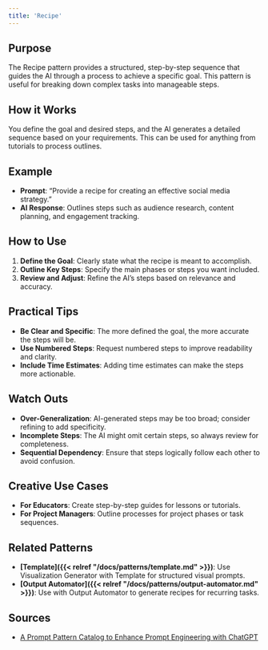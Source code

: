 ```yaml
---
title: 'Recipe'
---
```


## Purpose
The Recipe pattern provides a structured, step-by-step sequence that guides the AI through a process to achieve a specific goal. This pattern is useful for breaking down complex tasks into manageable steps.

## How it Works
You define the goal and desired steps, and the AI generates a detailed sequence based on your requirements. This can be used for anything from tutorials to process outlines.

## Example
- **Prompt**: “Provide a recipe for creating an effective social media strategy.”
- **AI Response**: Outlines steps such as audience research, content planning, and engagement tracking.

## How to Use
1. **Define the Goal**: Clearly state what the recipe is meant to accomplish.
2. **Outline Key Steps**: Specify the main phases or steps you want included.
3. **Review and Adjust**: Refine the AI’s steps based on relevance and accuracy.

## Practical Tips
- **Be Clear and Specific**: The more defined the goal, the more accurate the steps will be.
- **Use Numbered Steps**: Request numbered steps to improve readability and clarity.
- **Include Time Estimates**: Adding time estimates can make the steps more actionable.

## Watch Outs
- **Over-Generalization**: AI-generated steps may be too broad; consider refining to add specificity.
- **Incomplete Steps**: The AI might omit certain steps, so always review for completeness.
- **Sequential Dependency**: Ensure that steps logically follow each other to avoid confusion.

## Creative Use Cases
- **For Educators**: Create step-by-step guides for lessons or tutorials.
- **For Project Managers**: Outline processes for project phases or task sequences.

## Related Patterns
- **[Template]({{< relref "/docs/patterns/template.md" >}})**: Use Visualization Generator with Template for structured visual prompts.
- **[Output Automator]({{< relref "/docs/patterns/output-automator.md" >}})**: Use with Output Automator to generate recipes for recurring tasks.

## Sources
- [A Prompt Pattern Catalog to Enhance Prompt Engineering with ChatGPT](https://arxiv.org/pdf/2302.11382)